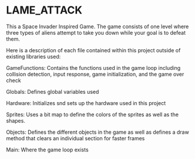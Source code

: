 # LAME_ATTACK

This a Space Invader Inspired Game. The game consists of one level where three types of aliens attempt to take you down while your goal is to defeat them.

Here is a description of each file contained within this project outside of existing libraries used:

GameFunctions: Contains the functions used in the game loop including collision detection, input response, game initialization, and the game over check

Globals: Defines global variables used

Hardware: Initializes snd sets up the hardware used in this project

Sprites: Uses a bit map to define the colors of the sprites as well as the shapes.

Objects: Defines the different objects in the game as well as defines a draw method that clears an individual section for faster frames

Main: Where the game loop exists

